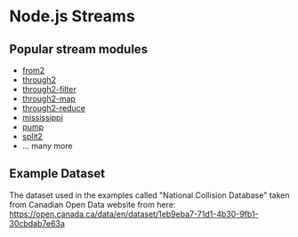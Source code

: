 # Node.js Streams

## Popular stream modules
- [from2](https://www.npmjs.com/package/from2)
- [through2](https://www.npmjs.com/package/through2)
- [through2-filter](https://www.npmjs.com/package/through2-filter)
- [through2-map](https://www.npmjs.com/package/through2-map)
- [through2-reduce](https://www.npmjs.com/package/through2-reduce)
- [mississippi](https://www.npmjs.com/package/mississippi)
- [pump](https://www.npmjs.com/package/pump)
- [split2](https://www.npmjs.com/package/split2)
- ... many more

## Example Dataset
The dataset used in the examples called "National Collision Database" taken from Canadian Open Data website from here:
https://open.canada.ca/data/en/dataset/1eb9eba7-71d1-4b30-9fb1-30cbdab7e63a
